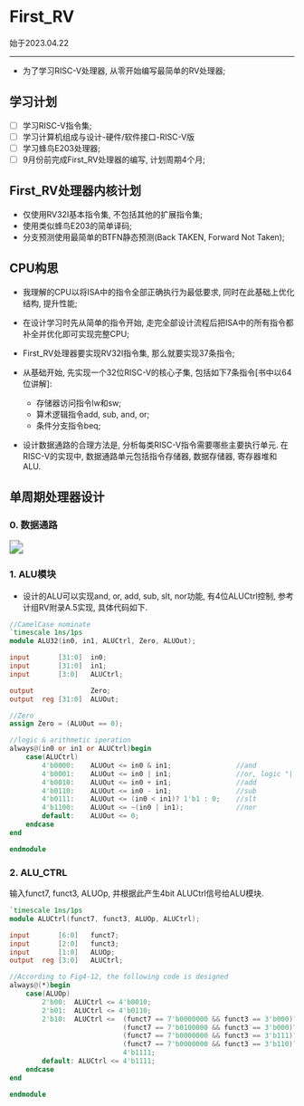 # First_RV

始于2023.04.22

---

- 为了学习RISC-V处理器, 从零开始编写最简单的RV处理器;

## 学习计划

- [ ] 学习RISC-V指令集;
- [ ] 学习计算机组成与设计-硬件/软件接口-RISC-V版
- [ ] 学习蜂鸟E203处理器;
- [ ] 9月份前完成First_RV处理器的编写, 计划周期4个月;

## First_RV处理器内核计划

- 仅使用RV32I基本指令集, 不包括其他的扩展指令集;
- 使用类似蜂鸟E203的简单译码;
- 分支预测使用最简单的BTFN静态预测(Back TAKEN, Forward Not Taken);

## CPU构思

- 我理解的CPU以将ISA中的指令全部正确执行为最低要求, 同时在此基础上优化结构, 提升性能;
- 在设计学习时先从简单的指令开始, 走完全部设计流程后把ISA中的所有指令都补全并优化即可实现完整CPU;
- First_RV处理器要实现RV32I指令集, 那么就要实现37条指令;

- 从基础开始, 先实现一个32位RISC-V的核心子集, 包括如下7条指令[书中以64位讲解]:
	- 存储器访问指令lw和sw;
	- 算术逻辑指令add, sub, and, or;
	- 条件分支指令beq;
- 设计数据通路的合理方法是, 分析每类RISC-V指令需要哪些主要执行单元. 在RISC-V的实现中, 数据通路单元包括指令存储器, 数据存储器, 寄存器堆和ALU.

## 单周期处理器设计

### 0. 数据通路

<img src="https://cdn.jsdelivr.net/gh/lindongyi1002/FigBed/ObFigBed/20230503125214.png" style="zoom:150%;" />

### 1. ALU模块

- 设计的ALU可以实现and, or, add, sub, slt, nor功能, 有4位ALUCtrl控制, 参考计组RV附录A.5实现, 具体代码如下.

```verilog
//CamelCase nominate
`timescale 1ns/1ps
module ALU32(in0, in1, ALUCtrl, Zero, ALUOut);

input       [31:0]  in0;
input       [31:0]  in1;
input       [3:0]   ALUCtrl;

output              Zero;
output  reg [31:0]  ALUOut;

//Zero
assign Zero = (ALUOut == 0);

//logic & arithmetic iperation
always@(in0 or in1 or ALUCtrl)begin
    case(ALUCtrl)
        4'b0000:    ALUOut <= in0 & in1;                //and
        4'b0001:    ALUOut <= in0 | in1;                //or, logic "||" or bit "|"
        4'b0010:    ALUOut <= in0 + in1;                //add
        4'b0110:    ALUOut <= in0 - in1;                //sub
        4'b0111:    ALUOut <= (in0 < in1)? 1'b1 : 0;    //slt
        4'b1100:    ALUOut <= ~(in0 | in1);             //nor
        default:    ALUOut <= 0;
    endcase
end

endmodule
```

### 2. ALU_CTRL

输入funct7, funct3, ALUOp, 并根据此产生4bit ALUCtrl信号给ALU模块.

```verilog
`timescale 1ns/1ps
module ALUCtrl(funct7, funct3, ALUOp, ALUCtrl);

input       [6:0]   funct7;
input       [2:0]   funct3;
input       [1:0]   ALUOp;
output  reg [3:0]   ALUCtrl;

//According to Fig4-12, the following code is designed
always@(*)begin
    case(ALUOp)
        2'b00:  ALUCtrl <= 4'b0010;
        2'b01:  ALUCtrl <= 4'b0110;
        2'b10:  ALUCtrl <=  (funct7 == 7'b0000000 && funct3 == 3'b000)? 4'b0010 :
                            (funct7 == 7'b0100000 && funct3 == 3'b000)? 4'b0110 :
                            (funct7 == 7'b0000000 && funct3 == 3'b111)? 4'b0000 :
                            (funct7 == 7'b0000000 && funct3 == 3'b110)? 4'b0001 :
                            4'b1111;
        default: ALUCtrl <= 4'b1111;
    endcase
end

endmodule
```

